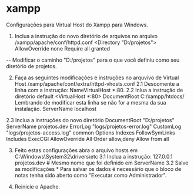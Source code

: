 # xampp
Configurações para Virtual Host do Xampp para Windows.

1. Inclua a instrução do novo diretório de arquivos no arquivo /xampp/apache/conf/httpd.conf
<Directory "D:/projetos">
    AllowOverride none
    Require all granted
</Directory>

-- Modificar o caminho "D:/projetos" para o que você definiu como seu diretório de projetos.

2. Faça as seguintes modificações e instruções no arquvivo de Virtual Host /xamp/apache/conf/extra/httpd-vhosts.conf
2.1 Descomente a linha com a instrução: NameVirtualHost *:80.
2.2 Inlua a instrução de diretório default
<VirtualHost *:80>
	DocumentRoot C:/xampp/htdocs/   Lembrando de modificar esta linha se não for a mesma da sua instalação.
	ServerName localhost
</VirtualHost>
2.3 Inclua a instruções do novo diretório
<VirtualHost *:80>
    DocumentRoot "D:/projetos"
    ServerName projetos.dev
    ErrorLog "logs/projetos-error.log"
    CustomLog "logs/projetos-access.log" common
    <Directory "D:/projetos">
		Options Indexes FollowSymLinks Includes ExecCGI
        AllowOverride All
        Order allow,deny
        Allow from all
    </Directory>
</VirtualHost>

3. Feito estas configurações abra o arquivo hosts em C:\Windows\System32\drivers\etc
3.1 Inclua a instrução:
127.0.0.1		projetos.dev  # Mesmo nome que foi definido em ServerName
3.2 Salve as modificações * Para salvar os dados é necessário que o bloco de notas tenha sido aberto como "Executar como Administrador".

4. Reinicie o Apache.
